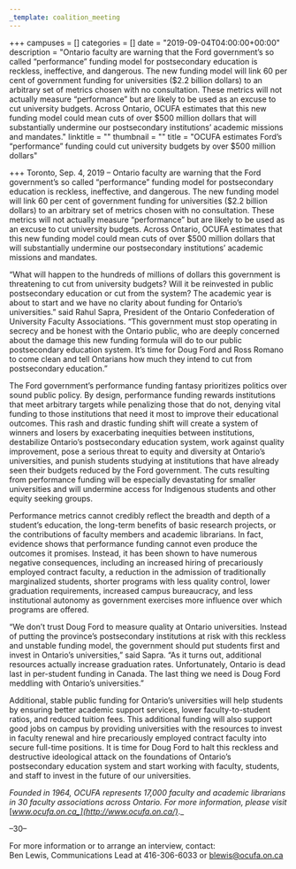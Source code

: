 ```yaml
---
_template: coalition_meeting
---
```



+++
campuses = []
categories = []
date = "2019-09-04T04:00:00+00:00"
description = "Ontario faculty are warning that the Ford government’s so called “performance” funding model for postsecondary education is reckless, ineffective, and dangerous. The new funding model will link 60 per cent of government funding for universities ($2.2 billion dollars) to an arbitrary set of metrics chosen with no consultation. These metrics will not actually measure “performance” but are likely to be used as an excuse to cut university budgets. Across Ontario, OCUFA estimates that this new funding model could mean cuts of over $500 million dollars that will substantially undermine our postsecondary institutions’ academic missions and mandates."
linktitle = ""
thumbnail = ""
title = "OCUFA estimates Ford’s “performance” funding could cut university budgets by over $500 million dollars"

+++
Toronto, Sep. 4, 2019 – Ontario faculty are warning that the Ford government’s so called “performance” funding model for postsecondary education is reckless, ineffective, and dangerous. The new funding model will link 60 per cent of government funding for universities ($2.2 billion dollars) to an arbitrary set of metrics chosen with no consultation. These metrics will not actually measure “performance” but are likely to be used as an excuse to cut university budgets. Across Ontario, OCUFA estimates that this new funding model could mean cuts of over $500 million dollars that will substantially undermine our postsecondary institutions’ academic missions and mandates.

“What will happen to the hundreds of millions of dollars this government is threatening to cut from university budgets? Will it be reinvested in public postsecondary education or cut from the system? The academic year is about to start and we have no clarity about funding for Ontario’s universities.” said Rahul Sapra, President of the Ontario Confederation of University Faculty Associations. “This government must stop operating in secrecy and be honest with the Ontario public, who are deeply concerned about the damage this new funding formula will do to our public postsecondary education system. It’s time for Doug Ford and Ross Romano to come clean and tell Ontarians how much they intend to cut from postsecondary education.”

The Ford government’s performance funding fantasy prioritizes politics over sound public policy. By design, performance funding rewards institutions that meet arbitrary targets while penalizing those that do not, denying vital funding to those institutions that need it most to improve their educational outcomes. This rash and drastic funding shift will create a system of winners and losers by exacerbating inequities between institutions, destabilize Ontario’s postsecondary education system, work against quality improvement, pose a serious threat to equity and diversity at Ontario’s universities, and punish students studying at institutions that have already seen their budgets reduced by the Ford government. The cuts resulting from performance funding will be especially devastating for smaller universities and will undermine access for Indigenous students and other equity seeking groups.

Performance metrics cannot credibly reflect the breadth and depth of a student’s education, the long-term benefits of basic research projects, or the contributions of faculty members and academic librarians. In fact, evidence shows that performance funding cannot even produce the outcomes it promises. Instead, it has been shown to have numerous negative consequences, including an increased hiring of precariously employed contract faculty, a reduction in the admission of traditionally marginalized students, shorter programs with less quality control, lower graduation requirements, increased campus bureaucracy, and less institutional autonomy as government exercises more influence over which programs are offered.

“We don’t trust Doug Ford to measure quality at Ontario universities. Instead of putting the province’s postsecondary institutions at risk with this reckless and unstable funding model, the government should put students first and invest in Ontario’s universities,” said Sapra. “As it turns out, additional resources actually increase graduation rates. Unfortunately, Ontario is dead last in per-student funding in Canada. The last thing we need is Doug Ford meddling with Ontario’s universities.”

Additional, stable public funding for Ontario’s universities will help students by ensuring better academic support services, lower faculty-to-student ratios, and reduced tuition fees. This additional funding will also support good jobs on campus by providing universities with the resources to invest in faculty renewal and hire precariously employed contract faculty into secure full-time positions. It is time for Doug Ford to halt this reckless and destructive ideological attack on the foundations of Ontario’s postsecondary education system and start working with faculty, students, and staff to invest in the future of our universities.

_Founded in 1964, OCUFA represents 17,000 faculty and academic librarians in 30 faculty associations across Ontario. For more information, please visit_ [_www.ocufa.on.ca_](http://www.ocufa.on.ca/)_._

–30–

For more information or to arrange an interview, contact:  
Ben Lewis, Communications Lead at 416-306-6033 or blewis@ocufa.on.ca

